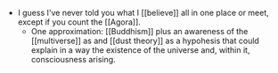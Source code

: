 - I guess I've never told you what I [[believe]] all in one place or meet, except if you count the [[Agora]].
  - One approximation: [[Buddhism]] plus an awareness of the [[multiverse]] as and [[dust theory]] as a hypohesis that could explain in a way the existence of the universe and, within it, consciousness arising.
